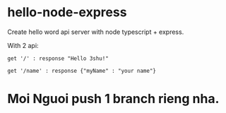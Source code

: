 # hello-node-express
Create hello word api server with node typescript + express.

With 2 api:

```get '/' : response "Hello 3shu!"```

```get '/name' : response {"myName" : "your name"}```
# Moi Nguoi push 1 branch rieng nha.
  
